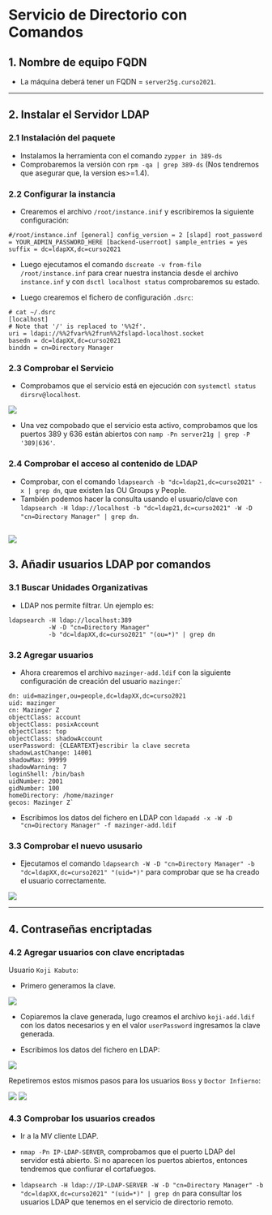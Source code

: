 # Servicio de Directorio con Comandos
## 1. Nombre de equipo FQDN
* La máquina deberá tener un FQDN = `server25g.curso2021`.
---
## 2. Instalar el Servidor LDAP
### 2.1 Instalación del paquete
* Instalamos la herramienta con el comando `zypper in 389-ds`
* Comprobaremos la versión con `rpm -qa | grep 389-ds` (Nos tendremos que asegurar que, la version es>=1.4).

### 2.2 Configurar la instancia
* Crearemos el archivo `/root/instance.inif` y escribiremos la siguiente configuración:

`#/root/instance.inf
[general]
config_version = 2
[slapd]
root_password = YOUR_ADMIN_PASSWORD_HERE
[backend-userroot]
sample_entries = yes
suffix = dc=ldapXX,dc=curso2021`

* Luego ejecutamos el comando `dscreate -v from-file /root/instance.inf` para crear nuestra instancia desde el archivo `instance.inf` y con `dsctl localhost status` comprobaremos su estado.

* Luego crearemos el fichero de configuración `.dsrc`:

```
# cat ~/.dsrc
[localhost]
# Note that '/' is replaced to '%%2f'.
uri = ldapi://%%2fvar%%2frun%%2fslapd-localhost.socket
basedn = dc=ldapXX,dc=curso2021
binddn = cn=Directory Manager
```

### 2.3 Comprobar el Servicio
* Comprobamos que el servicio está en ejecución con `systemctl status dirsrv@localhost`.

![](img/ds_por_comandos/2.3.png)

* Una vez compobado que el servicio esta activo, comprobamos que los puertos 389 y 636 están abiertos con `namp -Pn server21g | grep -P '389|636'`.

### 2.4 Comprobar el acceso al contenido de LDAP
* Comprobar, con el comando `ldapsearch -b "dc=ldap21,dc=curso2021" -x | grep dn`, que existen las OU Groups y People.
* También podemos hacer la consulta usando el usuario/clave con `ldapsearch -H ldap://localhost -b "dc=ldap21,dc=curso2021" -W -D "cn=Directory Manager" | grep dn`.

![](img/ds_por_comandos/2.4.png)
---
## 3. Añadir usuarios LDAP por comandos
### 3.1 Buscar Unidades Organizativas
* LDAP nos permite filtrar. Un ejemplo es:

```
ldapsearch -H ldap://localhost:389
           -W -D "cn=Directory Manager"
           -b "dc=ldapXX,dc=curso2021" "(ou=*)" | grep dn
```

### 3.2 Agregar usuarios
* Ahora crearemos el archivo `mazinger-add.ldif` con la siguiente configuración de creación del usuario `mazinger`:`

```
dn: uid=mazinger,ou=people,dc=ldapXX,dc=curso2021
uid: mazinger
cn: Mazinger Z
objectClass: account
objectClass: posixAccount
objectClass: top
objectClass: shadowAccount
userPassword: {CLEARTEXT}escribir la clave secreta
shadowLastChange: 14001
shadowMax: 99999
shadowWarning: 7
loginShell: /bin/bash
uidNumber: 2001
gidNumber: 100
homeDirectory: /home/mazinger
gecos: Mazinger Z`
```

* Escribimos los datos del fichero en LDAP con `ldapadd -x -W -D "cn=Directory Manager" -f mazinger-add.ldif `

### 3.3 Comprobar el nuevo ususario
* Ejecutamos el comando `ldapsearch -W -D "cn=Directory Manager" -b "dc=ldapXX,dc=curso2021" "(uid=*)"` para comprobar que se ha creado el usuario correctamente.

![](img/ds_por_comandos/3.3.png)

---
## 4. Contraseñas encriptadas
### 4.2 Agregar usuarios con clave encriptadas
Usuario `Koji Kabuto`:
- Primero generamos la clave.

![](img/ds_por_comandos/4.2.png)

- Copiaremos la clave generada, lugo creamos el archivo `koji-add.ldif` con los datos necesarios y en el valor `userPassword` ingresamos la clave generada.

- Escribimos los datos del fichero en LDAP:

![](img/ds_por_comandos/4.2.1.png)

Repetiremos estos mismos pasos para los usuarios `Boss` y `Doctor Infierno`:

![](img/ds_por_comandos/4.2.2.png)
![](img/ds_por_comandos/4.2.3.png)

### 4.3 Comprobar los usuarios creados
* Ir a la MV cliente LDAP.

* `nmap -Pn IP-LDAP-SERVER`, comprobamos que el puerto LDAP del servidor está abierto.
Si no aparecen los puertos abiertos, entonces tendremos que confiurar el cortafuegos.

* `ldapsearch -H ldap://IP-LDAP-SERVER -W -D "cn=Directory Manager" -b "dc=ldapXX,dc=curso2021" "(uid=*)" | grep dn` para consultar los usuarios LDAP que tenemos en el servicio de directorio remoto.
